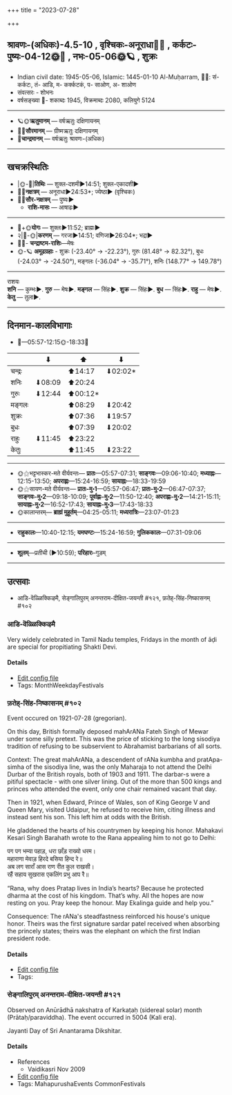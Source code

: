 +++
title = "2023-07-28"

+++
## श्रावणः-(अधिकः)-4.5-10  ,  वृश्चिकः-अनूराधा🌛🌌  ,  कर्कटः-पुष्यः-04-12🌞🌌  ,  नभः-05-06🌞🪐  ,  शुक्रः
- Indian civil date: 1945-05-06, Islamic: 1445-01-10 Al-Muḥarram, 🌌🌞: सं- कर्कटः, तं- आडि, म- कर्क्कटकं, प- साओण, अ- शाओण
- संवत्सरः - शोभनः
- वर्षसङ्ख्या 🌛- शकाब्दः 1945, विक्रमाब्दः 2080, कलियुगे 5124
___________________
- 🪐🌞**ऋतुमानम्** — वर्षऋतुः दक्षिणायनम्
- 🌌🌞**सौरमानम्** — ग्रीष्मऋतुः दक्षिणायनम्
- 🌛**चान्द्रमानम्** — वर्षऋतुः श्रावणः-(अधिकः)
___________________


## खचक्रस्थितिः
- |🌞-🌛|**तिथिः** — शुक्ल-दशमी►14:51; शुक्ल-एकादशी►  
- 🌌🌛**नक्षत्रम्** — अनूराधा►24:53*; ज्येष्ठा► (वृश्चिकः)  
- 🌌🌞**सौर-नक्षत्रम्** — पुष्यः►  
  - **राशि-मासः** — आषाढः► 
___________________
- 🌛+🌞**योगः** — शुक्लः►11:52; ब्राह्मः►  
- २|🌛-🌞|**करणम्** — गरजा►14:51; वणिजा►26:04*; भद्रा►  
- 🌌🌛- **चन्द्राष्टम-राशिः**—मेषः  
- 🌞-🪐 **अमूढग्रहाः** - शुक्रः (-23.40° → -22.23°), गुरुः (81.48° → 82.32°), बुधः (-24.03° → -24.50°), मङ्गलः (-36.04° → -35.71°), शनिः (148.77° → 149.78°)
___________________
राशयः  
**शनि** — कुम्भः►. **गुरु** — मेषः►. **मङ्गल** — सिंहः►. **शुक्र** — सिंहः►. **बुध** — सिंहः►. **राहु** — मेषः►. **केतु** — तुला►. 
___________________


## दिनमान-कालविभागाः
- 🌅—05:57-12:15🌞-18:33🌇  

|      |⬇     |⬆     |⬇     |
|------|-----|-----|------|
|चन्द्रः|     |⬆14:17 |⬇02:02*|
|शनिः   |⬇08:09 |⬆20:24 |     |
|गुरुः  |⬇12:44 |⬆00:12*|     |
|मङ्गलः |     |⬆08:29 |⬇20:42 |
|शुक्रः |     |⬆07:36 |⬇19:57 |
|बुधः   |     |⬆07:39 |⬇20:02 |
|राहुः  |⬇11:45 |⬆23:22 |     |
|केतुः  |     |⬆11:45 |⬇23:22 |
___________________
- 🌞⚝भट्टभास्कर-मते वीर्यवन्तः— **प्रातः**—05:57-07:31; **साङ्गवः**—09:06-10:40; **मध्याह्नः**—12:15-13:50; **अपराह्णः**—15:24-16:59; **सायाह्नः**—18:33-19:59  
- 🌞⚝सायण-मते वीर्यवन्तः— **प्रातः-मु॰1**—05:57-06:47; **प्रातः-मु॰2**—06:47-07:37; **साङ्गवः-मु॰2**—09:18-10:09; **पूर्वाह्णः-मु॰2**—11:50-12:40; **अपराह्णः-मु॰2**—14:21-15:11; **सायाह्नः-मु॰2**—16:52-17:43; **सायाह्नः-मु॰3**—17:43-18:33  
- 🌞कालान्तरम्— **ब्राह्मं मुहूर्तम्**—04:25-05:11; **मध्यरात्रिः**—23:07-01:23  
___________________
- **राहुकालः**—10:40-12:15; **यमघण्टः**—15:24-16:59; **गुलिककालः**—07:31-09:06  
___________________
- **शूलम्**—प्रतीची (►10:59); **परिहारः**–गुडम्  
___________________

## उत्सवाः
- आडि-वॆळ्ळिक्किऴमै, सेङ्गालिपुरम् अनन्तराम-दीक्षित-जयन्ती #१२१, फ़तेह्-सिंह-निष्कासनम् #१०२
### आडि-वॆळ्ळिक्किऴमै



Very widely celebrated in Tamil Nadu temples, Fridays in the month of āḍi are special for propitiating Shakti Devi.

#### Details
- [Edit config file](https://github.com/jyotisham/adyatithi/blob/master/tamil/description_only/ADi~veLLikkizhamai.toml)
- Tags: MonthWeekdayFestivals


### फ़तेह्-सिंह-निष्कासनम् #१०२

Event occured on 1921-07-28 (gregorian). 

On this day, British formally deposed mahArANa Fateh Singh of Mewar under some silly pretext. This was the price of sticking to the long sisodiya tradition of refusing to be subservient to Abrahamist barbarians of all sorts.

Context: The great mahArANa, a descendent of rANa kumbha and pratApa-simha of the sisodiya line, was the only Maharaja to not attend the Delhi Durbar of the British royals, both of 1903 and 1911. The darbar-s were a pitiful spectacle - with one silver lining. Out of the more than 500 kings and princes who attended the event, only one chair remained vacant that day. 

Then in 1921, when Edward, Prince of Wales, son of King George V and Queen Mary, visited Udaipur, he refused to receive him, citing illness and instead sent his son. This left him at odds with the British.

He gladdened the hearts of his countrymen by keeping his honor. Mahakavi Kesari Singh Barahath wrote to the Rana appealing him to not go to Delhi: 
 
पग पग भम्या पहाड़, धरा छाँड़ राख्यो धरम।  
महाराणा मेवाड़ हिरदे बसिया हिन्द रे॥  
अब लग साराँ आस राण रीत कुल राखसी।  
रहैं सहाय सुखरास एकलिंग प्रभु आप रै॥
 
“Rana, why does Pratap lives in India’s hearts? Because he protected dharma at the cost of his kingdom. That’s why. All the hopes are now resting on you.  Pray keep the honour.  May Ekalinga guide and help you.”

Consequence: The rANa's steadfastness reinforced his house's unique honor. Theirs was the first signature sardar patel received when absorbing the princely states; theirs was the elephant on which the first Indian president rode.

#### Details
- [Edit config file](https://github.com/jyotisham/adyatithi/blob/master/mahApuruSha/xatra-later/gregorian/day/07/28/fateh-siMha-niShkAsanam.toml)
- Tags: 


### सेङ्गालिपुरम् अनन्तराम-दीक्षित-जयन्ती #१२१

Observed on Anūrādhā nakshatra of Karkaṭaḥ (sidereal solar) month (Prātaḥ/paraviddha). The event occurred in 5004 (Kali era).  


Jayanti Day of Sri Anantarama Dikshitar.

#### Details
- References
  - Vaidikasri Nov 2009
- [Edit config file](https://github.com/jyotisham/adyatithi/blob/master/mahApuruSha/smArta-misc/sidereal_solar_month/nakshatra/04/17/sEGgAlipuram_anantarAma-dIkSita-jayantI.toml)
- Tags: MahapurushaEvents CommonFestivals


